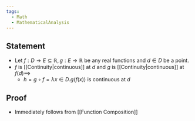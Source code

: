 ```yaml
---
tags:
  - Math
  - MathematicalAnalysis
---
```

## Statement
- Let $f: D\to E\subseteq \mathbb R, g: E\to\mathbb R$ be any real functions and $d\in D$ be a point. 
- $f$ is [[Continuity|continuous]] at $d$ and $g$ is [[Continuity|continuous]] at $f(d)\implies$
	- $h=g\circ f=\lambda x\in D.g(f(x))$ is continuous at $d$
## Proof
- Immediately follows from [[Function Composition]]